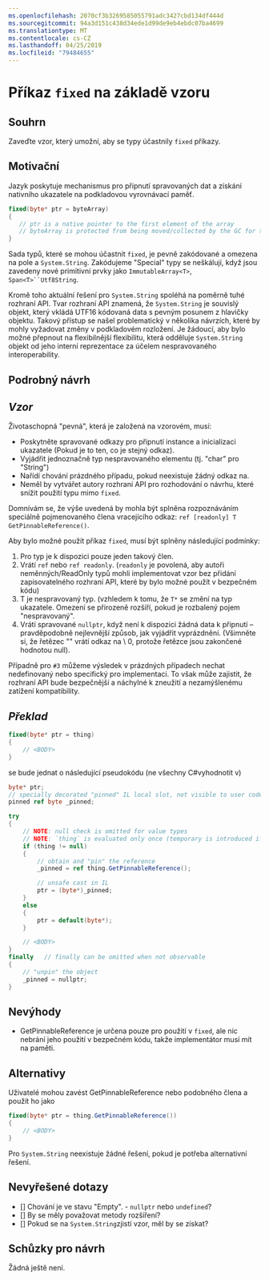 ```yaml
---
ms.openlocfilehash: 2070cf3b3269585055791adc3427cbd134df444d
ms.sourcegitcommit: 94a3d151c438d34ede1d99de9eb4ebdc07ba4699
ms.translationtype: MT
ms.contentlocale: cs-CZ
ms.lasthandoff: 04/25/2019
ms.locfileid: "79484655"
---
```

# <a name="pattern-based-fixed-statement"></a>Příkaz `fixed` na základě vzoru

## <a name="summary"></a>Souhrn
[summary]: #summary

Zaveďte vzor, který umožní, aby se typy účastnily `fixed` příkazy. 

## <a name="motivation"></a>Motivační
[motivation]: #motivation

Jazyk poskytuje mechanismus pro připnutí spravovaných dat a získání nativního ukazatele na podkladovou vyrovnávací paměť.

```csharp
fixed(byte* ptr = byteArray)
{
   // ptr is a native pointer to the first element of the array
   // byteArray is protected from being moved/collected by the GC for the duration of this block 
}

```

Sada typů, které se mohou účastnit `fixed`, je pevně zakódované a omezena na pole a `System.String`. Zakódujeme "Special" typy se neškálují, když jsou zavedeny nové primitivní prvky jako `ImmutableArray<T>`, `Span<T>``Utf8String`. 

Kromě toho aktuální řešení pro `System.String` spoléhá na poměrně tuhé rozhraní API. Tvar rozhraní API znamená, že `System.String` je souvislý objekt, který vkládá UTF16 kódovaná data s pevným posunem z hlavičky objektu. Takový přístup se našel problematický v několika návrzích, které by mohly vyžadovat změny v podkladovém rozložení. Je žádoucí, aby bylo možné přepnout na flexibilnější flexibilitu, která odděluje `System.String` objekt od jeho interní reprezentace za účelem nespravovaného interoperability. 

## <a name="detailed-design"></a>Podrobný návrh
[design]: #detailed-design

## <a name="pattern"></a>*Vzor* ##
Životaschopná "pevná", která je založená na vzorovém, musí:
-   Poskytněte spravované odkazy pro připnutí instance a inicializaci ukazatele (Pokud je to ten, co je stejný odkaz).
-   Vyjádřit jednoznačně typ nespravovaného elementu (tj. "char" pro "String")
-   Nařídí chování prázdného případu, pokud neexistuje žádný odkaz na. 
-   Neměl by vytvářet autory rozhraní API pro rozhodování o návrhu, které snížit použití typu mimo `fixed`.

Domnívám se, že výše uvedená by mohla být splněna rozpoznáváním speciálně pojmenovaného člena vracejícího odkaz: `ref [readonly] T GetPinnableReference()`.

Aby bylo možné použít příkaz `fixed`, musí být splněny následující podmínky:

1. Pro typ je k dispozici pouze jeden takový člen.
1. Vrátí `ref` nebo `ref readonly`. (`readonly` je povolená, aby autoři neměnných/ReadOnly typů mohli implementovat vzor bez přidání zapisovatelného rozhraní API, které by bylo možné použít v bezpečném kódu)
1. T je nespravovaný typ.
(vzhledem k tomu, že `T*` se změní na typ ukazatele. Omezení se přirozeně rozšíří, pokud je rozbalený pojem "nespravovaný".
1. Vrátí spravované `nullptr`, když není k dispozici žádná data k připnutí – pravděpodobně nejlevnější způsob, jak vyjádřit vyprázdnění.
(Všimněte si, že řetězec "" vrátí odkaz na \ 0, protože řetězce jsou zakončené hodnotou null).

Případně pro `#3` můžeme výsledek v prázdných případech nechat nedefinovaný nebo specifický pro implementaci. To však může zajistit, že rozhraní API bude bezpečnější a náchylné k zneužití a nezamýšlenému zatížení kompatibility. 

## <a name="translation"></a>*Překlad* ##

```csharp
fixed(byte* ptr = thing)
{ 
    // <BODY>
}
```

se bude jednat o následující pseudokódu (ne všechny C#vyhodnotit v)

```csharp
byte* ptr;
// specially decorated "pinned" IL local slot, not visible to user code.
pinned ref byte _pinned;

try
{
    // NOTE: null check is omitted for value types 
    // NOTE: `thing` is evaluated only once (temporary is introduced if necessary) 
    if (thing != null)
    {
        // obtain and "pin" the reference
        _pinned = ref thing.GetPinnableReference();

        // unsafe cast in IL
        ptr = (byte*)_pinned;
    }
    else
    {
        ptr = default(byte*);
    }

    // <BODY> 
}
finally   // finally can be omitted when not observable
{
    // "unpin" the object
    _pinned = nullptr;
}
```

## <a name="drawbacks"></a>Nevýhody
[drawbacks]: #drawbacks

- GetPinnableReference je určena pouze pro použití v `fixed`, ale nic nebrání jeho použití v bezpečném kódu, takže implementátor musí mít na paměti.

## <a name="alternatives"></a>Alternativy
[alternatives]: #alternatives

Uživatelé mohou zavést GetPinnableReference nebo podobného člena a použít ho jako
 
```csharp
fixed(byte* ptr = thing.GetPinnableReference())
{ 
    // <BODY>
}
```

Pro `System.String` neexistuje žádné řešení, pokud je potřeba alternativní řešení.

## <a name="unresolved-questions"></a>Nevyřešené dotazy
[unresolved]: #unresolved-questions

- [] Chování je ve stavu "Empty". - `nullptr` nebo `undefined`? 
- [] By se měly považovat metody rozšíření? 
- [] Pokud se na `System.String`zjistí vzor, měl by se získat? 

## <a name="design-meetings"></a>Schůzky pro návrh

Žádná ještě není. 
